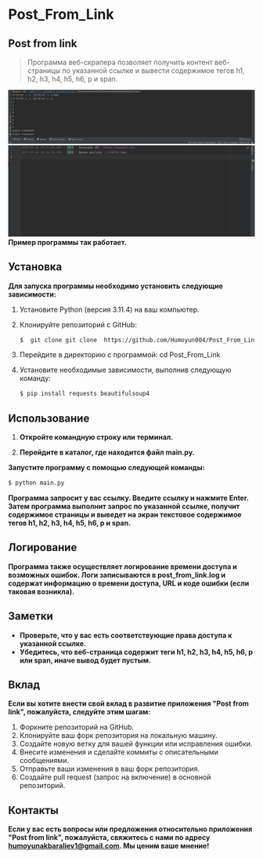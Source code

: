 # Post_From_Link


##  Post from link

> Программа веб-скрапера позволяет получить контент веб-страницы по указанной ссылке и вывести содержимое тегов h1, h2, h3, h4, h5, h6, p и span.

![img1](img/img1.png)
![img2](img/img2.png)
**Пример программы так работает.**


## Установка

**Для запуска программы необходимо установить следующие зависимости:**

1. Установите Python (версия 3.11.4) на ваш компьютер.

2. Клонируйте репозиторий с GitHub:
    ```bash
    $  git clone git clone  https://github.com/Humoyun004/Post_From_Link.git
    ```
3. Перейдите в директорию с программой:
cd Post_From_Link

4. Установите необходимые зависимости, выполнив следующую команду: 
    ```bash
    $ pip install requests beautifulsoup4
    ```
## Использование
1. **Откройте командную строку или терминал.**

2. **Перейдите в каталог, где находится файл main.py.**

**Запустите программу с помощью следующей команды:**
```bash
$ python main.py 
```
**Программа запросит у вас ссылку. Введите ссылку и нажмите Enter. Затем программа выполнит запрос по указанной ссылке, получит содержимое страницы и выведет на экран текстовое содержимое тегов h1, h2, h3, h4, h5, h6, p и span.**
 

## Логирование
**Программа также осуществляет логирование времени доступа и возможных ошибок. Логи записываются в post_from_link.log и содержат информацию о времени доступа, URL и коде ошибки (если таковая возникла).**

## Заметки
- **Проверьте, что у вас есть соответствующие права доступа к указанной ссылке.**
- **Убедитесь, что веб-страница содержит теги h1, h2, h3, h4, h5, h6, p или span, иначе вывод будет пустым.**


## Вклад
**Если вы хотите внести свой вклад в развитие приложения "Post from link", пожалуйста, следуйте этим шагам:**

1. Форкните репозиторий на GitHub.
2. Клонируйте ваш форк репозитория на локальную машину.
3. Создайте новую ветку для вашей функции или исправления ошибки.
4. Внесите изменения и сделайте коммиты с описательными сообщениями.
5. Отправьте ваши изменения в ваш форк репозитория.
6. Создайте pull request (запрос на включение) в основной репозиторий.


## Контакты
**Если у вас есть вопросы или предложения относительно приложения "Post from link", пожалуйста, свяжитесь с нами по адресу humoyunakbaraliev1@gmail.com. Мы ценим ваше мнение!**



